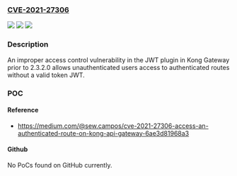 ### [CVE-2021-27306](https://cve.mitre.org/cgi-bin/cvename.cgi?name=CVE-2021-27306)
![](https://img.shields.io/static/v1?label=Product&message=n%2Fa&color=blue)
![](https://img.shields.io/static/v1?label=Version&message=n%2Fa&color=blue)
![](https://img.shields.io/static/v1?label=Vulnerability&message=n%2Fa&color=brighgreen)

### Description

An improper access control vulnerability in the JWT plugin in Kong Gateway prior to 2.3.2.0 allows unauthenticated users access to authenticated routes without a valid token JWT.

### POC

#### Reference
- https://medium.com/@sew.campos/cve-2021-27306-access-an-authenticated-route-on-kong-api-gateway-6ae3d81968a3

#### Github
No PoCs found on GitHub currently.

